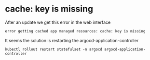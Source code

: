 # cache: key is missing

After an update we get this error in the web interface

```txt
error getting cached app managed resources: cache: key is missing
```

It seems the solution is restarting the argocd-application-controller

```shell
kubectl rollout restart statefulset -n argocd argocd-application-controller
```
